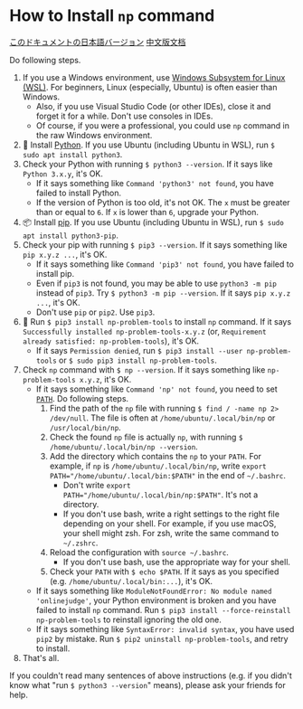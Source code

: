 # How to Install `np` command

[このドキュメントの日本語バージョン](./INSTALL.ja.md)
[中文版文档](./INSTALL_zh.md)

Do following steps.

1.  If you use a Windows environment, use [Windows Subsystem for Linux (WSL)](https://docs.microsoft.com/en-us/windows/wsl/about). For beginners, Linux (especially, Ubuntu) is often easier than Windows.
    -   Also, if you use Visual Studio Code (or other IDEs), close it and forget it for a while. Don't use consoles in IDEs.
    -   Of course, if you were a professional, you could use `np` command in the raw Windows environment.
1.  :snake: Install [Python](https://www.python.org/). If you use Ubuntu (including Ubuntu in WSL), run `$ sudo apt install python3`.
1.  Check your Python with running `$ python3 --version`. If it says like `Python 3.x.y`, it's OK.
    -   If it says something like `Command 'python3' not found`, you have failed to install Python.
    -   If the version of Python is too old, it's not OK. The `x` must be greater than or equal to `6`. If `x` is lower than `6`, upgrade your Python.
1.  :package: Install [pip](https://pip.pypa.io/en/stable/). If you use Ubuntu (including Ubuntu in WSL), run `$ sudo apt install python3-pip`.
1.  Check your pip with running `$ pip3 --version`. If it says something like `pip x.y.z ...`, it's OK.
    -   If it says something like `Command 'pip3' not found`, you have failed to install pip.
    -   Even if `pip3` is not found, you may be able to use `python3 -m pip` instead of `pip3`. Try `$ python3 -m pip --version`. If it says `pip x.y.z ...`, it's OK.
    -   Don't use `pip` or `pip2`. Use `pip3`.
1.  :dart: Run `$ pip3 install np-problem-tools` to install `np` command. If it says `Successfully installed np-problem-tools-x.y.z` (or, `Requirement already satisfied: np-problem-tools`), it's OK.
    -   If it says `Permission denied`, run `$ pip3 install --user np-problem-tools` or `$ sudo pip3 install np-problem-tools`.
1.  Check `np` command with `$ np --version`. If it says something like `np-problem-tools x.y.z`, it's OK.
    -   If it says something like `Command 'np' not found`, you need to set [`PATH`](https://en.wikipedia.org/wiki/PATH_%28variable%29). Do following steps.
        1.  Find the path of the `np` file with running `$ find / -name np 2> /dev/null`. The file is often at `/home/ubuntu/.local/bin/np` or `/usr/local/bin/np`.
        1.  Check the found `np` file is actually `np`, with running `$ /home/ubuntu/.local/bin/np --version`.
        1.  Add the directory which contains the `np` to your `PATH`. For example, if `np` is `/home/ubuntu/.local/bin/np`, write `export PATH="/home/ubuntu/.local/bin:$PATH"` in the end of `~/.bashrc`.
            -   Don't write `export PATH="/home/ubuntu/.local/bin/np:$PATH"`. It's not a directory.
            -   If you don't use bash, write a right settings to the right file depending on your shell. For example, if you use macOS, your shell might zsh. For zsh, write the same command to `~/.zshrc`.
        1.  Reload the configuration with `source ~/.bashrc`.
            -   If you don't use bash, use the appropriate way for your shell.
        1.  Check your `PATH` with `$ echo $PATH`. If it says as you specified (e.g. `/home/ubuntu/.local/bin:...`), it's OK.
    -   If it says something like `ModuleNotFoundError: No module named 'onlinejudge'`, your Python environment is broken and you have failed to install `np` command. Run `$ pip3 install --force-reinstall np-problem-tools` to reinstall ignoring the old one.
    -   If it says something like `SyntaxError: invalid syntax`, you have used `pip2` by mistake. Run `$ pip2 uninstall np-problem-tools`, and retry to install.
1.  That's all.

If you couldn't read many sentences of above instructions (e.g. if you didn't know what "run `$ python3 --version`" means), please ask your friends for help.
